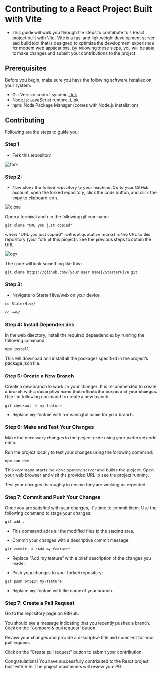 # Contributing to a React Project Built with Vite

- This guide will walk you through the steps to contribute to a React project built with Vite. Vite is a fast and lightweight development server and build tool that is designed to optimize the development experience for modern web applications. By following these steps, you will be able to make changes and submit your contributions to the project.

## Prerequisites
Before you begin, make sure you have the following software installed on your system:

- Git: Version control system. [Link](https://git-scm.com/downloads/)
- Node.js: JavaScript runtime. [Link](https://nodejs.org/en/download)
- npm: Node Package Manager (comes with Node.js installation)


## Contributing
Following are the steps to guide you:

### Step 1
- Fork this repository 

![fork](https://github.com/ArslanYM/StarterHive/assets/104521101/b2863384-753d-448b-9c8f-cc2122121c2b)


### Step 2:
- Now clone the forked repository to your machine. Go to your GitHub account, open the forked repository, click the code button, and click the copy to clipboard icon.

![clone](https://github.com/ArslanYM/StarterHive/assets/104521101/ffe2cb3b-d7e9-41fb-a7e6-8f5ca9d50dd0)

Open a terminal and run the following git command:
   ```
   git clone "URL you just copied"
   ```
where "URL you just copied" (without quotation marks) is the URL to this repository (your fork of this project). See the previous steps to obtain the URL.

![opy](https://github.com/ArslanYM/StarterHive/assets/104521101/5947298f-dd52-478c-9cd9-f22791eea4a5)

The code will look something like this : 
```
git clone https://github.com/{your user name}/StarterHive.git
```


### Step 3: 
- Navigate to StarterHive/web on your device

```
cd StaterHive/
```
```
cd web/
```

### Step 4: Install Dependencies

In the web directory, install the required dependencies by running the following command:

```
npm install
```
This will download and install all the packages specified in the project's package.json file.

### Step 5: Create a New Branch
Create a new branch to work on your changes. It is recommended to create a branch with a descriptive name that reflects the purpose of your changes. Use the following command to create a new branch:

```
git checkout -b my-feature
```

- Replace my-feature with a meaningful name for your branch.

### Step 6: Make and Test Your Changes
Make the necessary changes to the project code using your preferred code editor.

Run the project locally to test your changes using the following command:

```
npm run dev
```
This command starts the development server and builds the project. Open your web browser and visit the provided URL to see the project running.

Test your changes thoroughly to ensure they are working as expected.

### Step 7: Commit and Push Your Changes
Once you are satisfied with your changes, it's time to commit them. Use the following command to stage your changes:

```
git add .
```

- This command adds all the modified files to the staging area.

- Commit your changes with a descriptive commit message:

```
git commit -m "Add my feature"
```
- Replace "Add my feature" with a brief description of the changes you made.

- Push your changes to your forked repository:

```
git push origin my-feature
```
- Replace my-feature with the name of your branch.

### Step 7: Create a Pull Request
Go to the repository page on GitHub.

You should see a message indicating that you recently pushed a branch. Click on the "Compare & pull request" button.

Review your changes and provide a descriptive title and comment for your pull request.

Click on the "Create pull request" button to submit your contribution.

Congratulations! You have successfully contributed to the React project built with Vite. The project maintainers will review your PR.
